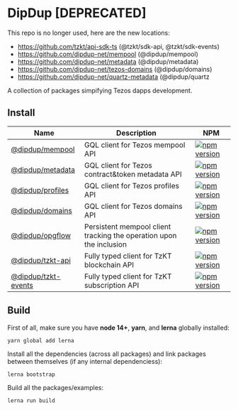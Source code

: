 # DipDup [DEPRECATED]

This repo is no longer used, here are the new locations:
* https://github.com/tzkt/api-sdk-ts (@tzkt/sdk-api, @tzkt/sdk-events)
* https://github.com/dipdup-net/mempool (@dipdup/mempool)
* https://github.com/dipdup-net/metadata (@dipdup/metadata)
* https://github.com/dipdup-net/tezos-domains (@dipdup/domains)
* https://github.com/dipdup-net/quartz-metadata (@dipdup/quartz

A collection of packages simpifying Tezos dapps development.

## Install

| Name                | Description                      | NPM                                                            |
| ------------------- | -------------------------------- | -------------------------------------------------------------- |
| [@dipdup/mempool](https://github.com/dipdup-net/dipdup-ts/tree/master/packages/mempool)     | GQL client for Tezos mempool API | [![npm version](https://badge.fury.io/js/%40dipdup%2Fmempool.svg)](https://badge.fury.io/js/%40dipdup%2Fmempool) |
| [@dipdup/metadata](https://github.com/dipdup-net/dipdup-ts/tree/master/packages/metadata)    | GQL client for Tezos contract&token metadata API | [![npm version](https://badge.fury.io/js/%40dipdup%2Fmetadata.svg)](https://badge.fury.io/js/%40dipdup%2Fmetadata) |
| [@dipdup/profiles](https://github.com/dipdup-net/dipdup-ts/tree/master/packages/profiles)    | GQL client for Tezos profiles API | [![npm version](https://badge.fury.io/js/%40dipdup%2Fprofiles.svg)](https://badge.fury.io/js/%40dipdup%2Fprofiles) |
| [@dipdup/domains](https://github.com/dipdup-net/dipdup-ts/tree/master/packages/domains)    | GQL client for Tezos domains API | [![npm version](https://badge.fury.io/js/%40dipdup%2Fdomains.svg)](https://badge.fury.io/js/%40dipdup%2Fdomains) |
| [@dipdup/opgflow](https://github.com/dipdup-net/dipdup-ts/tree/master/packages/opgflow)     | Persistent mempool client tracking the operation upon the inclusion | [![npm version](https://badge.fury.io/js/%40dipdup%2Fopgflow.svg)](https://badge.fury.io/js/%40dipdup%2Fopgflow) |
| [@dipdup/tzkt-api](https://github.com/dipdup-net/dipdup-ts/tree/master/packages/tzkt-api)    | Fully typed client for TzKT blockchain API | [![npm version](https://badge.fury.io/js/%40dipdup%2Ftzkt-api.svg)](https://badge.fury.io/js/%40dipdup%2Ftzkt-api) |
| [@dipdup/tzkt-events](https://github.com/dipdup-net/dipdup-ts/tree/master/packages/tzkt-events) | Fully typed client for TzKT subscription API | [![npm version](https://badge.fury.io/js/%40dipdup%2Ftzkt-events.svg)](https://badge.fury.io/js/%40dipdup%2Ftzkt-events) |

## Build

First of all, make sure you have __node 14+__, __yarn__, and __lerna__ globally installed:

```
yarn global add lerna
```

Install all the dependencies (across all packages) and link packages between themselves (if any internal dependenciess):

```
lerna bootstrap
```

Build all the packages/examples:

```
lerna run build
```

